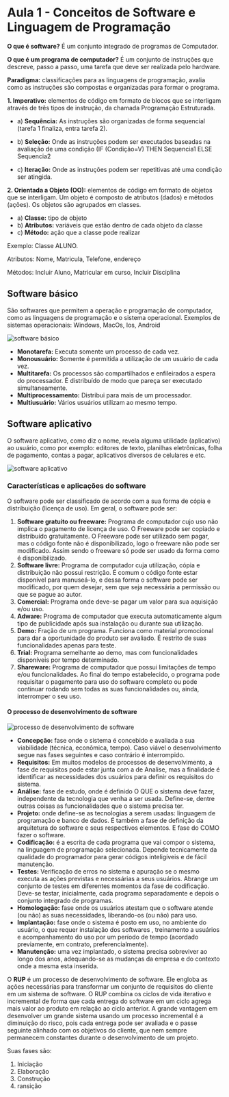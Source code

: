 # Aula 1 - Conceitos de Software e Linguagem de Programação

**O que é software?** É um conjunto integrado de programas de Computador.

**O que é um programa de computador?** É um conjunto de instruções que descreve, passo a passo, uma tarefa que deve ser realizada pelo hardware.

**Paradigma:** classificações para as linguagens de programação, avalia como as instruções são compostas e organizadas para formar o programa.

**1. Imperativo:** elementos de código em formato de blocos que se interligam através de três tipos de instrução, da chamada Programação Estruturada.

- a) **Sequência:** As instruções são organizadas de forma sequencial (tarefa 1 finaliza, entra tarefa 2).

- b) **Seleção:** Onde as instruções podem ser executados baseadas na avaliação de uma condição (IF (Condição=V) THEN Sequencia1 ELSE Sequencia2

- c) **Iteração:** Onde as instruções podem ser repetitivas até uma condição ser atingida.

**2. Orientada a Objeto (OO):** elementos de código em formato de objetos que se interligam. Um objeto é composto de atributos (dados) e métodos (ações). Os objetos são agrupados em classes.

- a) **Classe:** tipo de objeto
- b) **Atributos:** variáveis que estão dentro de cada objeto da classe
- c) **Método:** ação que a classe pode realizar

Exemplo: Classe ALUNO.

Atributos: Nome, Matricula, Telefone, endereço

Métodos: Incluir Aluno, Matricular em curso, Incluir Disciplina

## Software básico

São softwares que permitem a operação e programação de computador, como as linguagens de programação e o sistema operacional. Exemplos de sistemas operacionais: Windows, MacOs, Ios, Android

![software básico](/media/software_basico.png)

- **Monotarefa:** Executa somente um processo de cada vez.
- **Monousuário:** Somente é permitida a utilização de um usuário de cada vez.
- **Multitarefa:** Os processos são compartilhados e enfileirados a espera do processador. É distribuído de modo que pareça ser executado simultaneamente.
- **Multiprocessamento:** Distribui para mais de um processador.
- **Multiusuário:** Vários usuários utilizam ao mesmo tempo.

## Software aplicativo

O software aplicativo, como diz o nome, revela alguma utilidade (aplicativo) ao usuário, como por exemplo: editores de texto, planilhas eletrônicas, folha de pagamento, contas a pagar, aplicativos diversos de celulares e etc.

![software aplicativo](/media/software_aplicativo.png)

### Características e aplicações do software

O software pode ser classificado de acordo com a sua forma de cópia e distribuição (licença de uso). Em geral, o software pode ser:

1.  **Software gratuito ou freeware:** Programa de computador cujo uso não implica o pagamento de licença de uso. O Freeware pode ser copiado e distribuído gratuitamente. O Freeware pode ser utilizado sem pagar, mas o código fonte não é disponibilizado, logo o freeware não pode ser modificado. Assim sendo o freeware só pode ser usado da forma como é disponibilizado.
1.  **Software livre:** Programa de computador cuja utilização, cópia e distribuição não possui restrição. É comum o código fonte estar disponível para manuseá-lo, e dessa forma o software pode ser modificado, por quem desejar, sem que seja necessária a permissão ou que se pague ao autor.
1.  **Comercial:** Programa onde deve-se pagar um valor para sua aquisição e/ou uso.
1.  **Adware:** Programa de computador que executa automaticamente algum tipo de publicidade após sua instalação ou durante sua utilização.
1.  **Demo:** Fração de um programa. Funciona como material promocional para dar a oportunidade do produto ser avaliado. É restrito de suas funcionalidades apenas para teste.
1.  **Trial:** Programa semelhante ao demo, mas com funcionalidades disponíveis por tempo determinado.
1.  **Shareware:** Programa de computador que possui limitações de tempo e/ou funcionalidades. Ao final do tempo estabelecido, o programa pode requisitar o pagamento para uso do software completo ou pode continuar rodando sem todas as suas funcionalidades ou, ainda, interromper o seu uso.

#### O processo de desenvolvimento de software

![processo de desenvolvimento de software](/media/processo_desenvolvimento_software.png)

- **Concepção:** fase onde o sistema é concebido e avaliada a sua viabilidade (técnica, econômica, tempo). Caso viável o desenvolvimento segue nas fases seguintes e caso contrário é interrompido.
- **Requisitos:** Em muitos modelos de processos de desenvolvimento, a fase de requisitos pode estar junta com a de Analise, mas a finalidade é identificar as necessidades dos usuários para definir os requisitos do sistema.
- **Análise:** fase de estudo, onde é definido O QUE o sistema deve fazer, independente da tecnologia que venha a ser usada. Define-se, dentre outras coisas as funcionalidades que o sistema precisa ter.
- **Projeto:** onde define-se as tecnologias a serem usadas: linguagem de programação e banco de dados. É também a fase de definição da arquitetura do software e seus respectivos elementos. E fase do COMO fazer o software.
- **Codificação:** é a escrita de cada programa que vai compor o sistema, na linguagem de programação selecionada. Depende tecnicamente da qualidade do programador para gerar códigos inteligíveis e de fácil manutenção.
- **Testes:** Verificação de erros no sistema e apuração se o mesmo executa as ações previstas e necessárias a seus usuários. Abrange um conjunto de testes em diferentes momentos da fase de codificação. Deve-se testar, inicialmente, cada programa separadamente e depois o conjunto integrado de programas.
- **Homologação:** fase onde os usuários atestam que o software atende (ou não) as suas necessidades, liberando-os (ou não) para uso.
- **Implantação:** fase onde o sistema é posto em uso, no ambiente do usuário, o que requer instalação dos softwares , treinamento a usuários e acompanhamento do uso por um período de tempo (acordado previamente, em contrato, preferencialmente).
- **Manutenção:** uma vez implantado, o sistema precisa sobreviver ao longo dos anos, adequando-se as mudanças da empresa e do contexto onde a mesma esta inserida.

O **RUP** é um processo de desenvolvimento de software. Ele engloba as ações necessárias para transformar um conjunto de requisitos do cliente em um sistema de software. O RUP combina os ciclos de vida iterativo e incremental de forma que cada entrega do software em um ciclo agrega mais valor ao produto em relação ao ciclo anterior. A grande vantagem em desenvolver um grande sistema usando um processo incremental é a diminuição do risco, pois cada entrega pode ser avaliada e o passe seguinte alinhado com os objetivos do cliente, que nem sempre permanecem constantes durante o desenvolvimento de um projeto.

Suas fases são:

1.  Iniciação
1.  Elaboração
1.  Construção
1.  ransição
